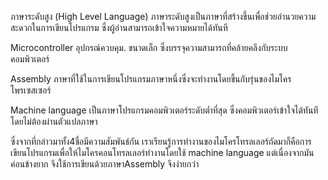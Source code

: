 ภาษาระดับสูง (High Level Language) ภาษาระดับสูงเป็นภาษาที่สร้างขึ้นเพื่อช่วยอำนวยความสะดวกในการเขียนโปรแกรม ซึ่งผู้อ่านสามารถเข้าใจความหมายได้ทันที

Microcontroller อุปกรณ์ควบคุม. ขนาดเล็ก ซึ่งบรรจุความสามารถที่คล้ายคลึงกับระบบคอมพิวเตอร์

Assembly ภาษาที่ใช้ในการเขียนโปรแกรมภาษาหนึ่งซึ่งจะทำงานโดยขึ้นกับรุ่นของไมโครโพรเซสเซอร์

Machine language เป็นภาษาโปรแกรมคอมพิวเตอร์ระดับต่ำที่สุด ซึ่งคอมพิวเตอร์เข้าใจได้ทันทีโดยไม่ต้องผ่านตัวแปลภาษา

ซึ่งจากที่กล่าวมาทั้ง4ชื่อมีความสัมพันธ์กัน เราเรียนรู้การทำงานของไมโครโทรลเลอร์ถัดมาก็คือการเขียนโปรแกรมเพื่อให้ไมโครคอนโทรลเลอร์ทำงานโดยใช้ machine language แต่เนื่องจากมันค่อนข้างยาก จึงใช้การเขียนด้วยภาษาAssembly จึงง่ายกว่า
